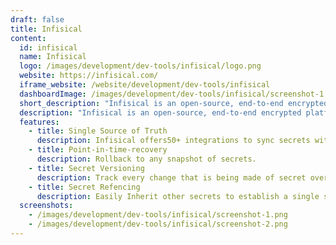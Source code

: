 ```yaml
---
draft: false
title: Infisical
content:
  id: infisical
  name: Infisical
  logo: /images/development/dev-tools/infisical/logo.png
  website: https://infisical.com/
  iframe_website: /website/development/dev-tools/infisical
  dashboardImage: /images/development/dev-tools/infisical/screenshot-1.png
  short_description: "Infisical is an open-source, end-to-end encrypted platform for secret management: sync secrets across your team/infrastructure and prevents secret leaks."
  description: "Infisical is an open-source, end-to-end encrypted platform for secret management: sync secrets across your team/infrastructure and prevents secret leaks."
  features:
    - title: Single Source of Truth
      description: Infisical offers50+ integrations to sync secrets with CI/CD and production-level 3rd-party services
    - title: Point-in-time-recovery
      description: Rollback to any snapshot of secrets.
    - title: Secret Versioning
      description: Track every change that is being made of secret over time.
    - title: Secret Refencing
      description: Easily Inherit other secrets to establish a single source of truth.
  screenshots:
    - /images/development/dev-tools/infisical/screenshot-1.png
    - /images/development/dev-tools/infisical/screenshot-2.png
---
```

